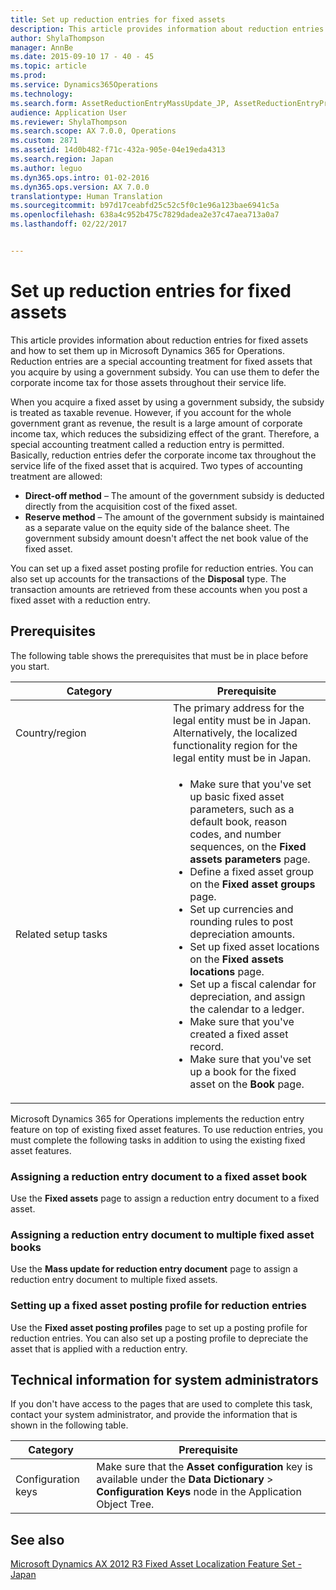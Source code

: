 ```yaml
---
title: Set up reduction entries for fixed assets
description: This article provides information about reduction entries for fixed assets and how to set them up in Microsoft Dynamics 365 for Operations. Reduction entries are a special accounting treatment for fixed assets that you acquire by using a government subsidy. You can use them to defer the corporate income tax for those assets throughout their service life.
author: ShylaThompson
manager: AnnBe
ms.date: 2015-09-10 17 - 40 - 45
ms.topic: article
ms.prod: 
ms.service: Dynamics365Operations
ms.technology: 
ms.search.form: AssetReductionEntryMassUpdate_JP, AssetReductionEntryProfile_JP
audience: Application User
ms.reviewer: ShylaThompson
ms.search.scope: AX 7.0.0, Operations
ms.custom: 2871
ms.assetid: 14d0b482-f71c-432a-905e-04e19eda4313
ms.search.region: Japan
ms.author: leguo
ms.dyn365.ops.intro: 01-02-2016
ms.dyn365.ops.version: AX 7.0.0
translationtype: Human Translation
ms.sourcegitcommit: b97d17ceabfd25c52c5f0c1e96a123bae6941c5a
ms.openlocfilehash: 638a4c952b475c7829dadea2e37c47aea713a0a7
ms.lasthandoff: 02/22/2017


---
```


# <a name="set-up-reduction-entries-for-fixed-assets"></a>Set up reduction entries for fixed assets

This article provides information about reduction entries for fixed assets and how to set them up in Microsoft Dynamics 365 for Operations. Reduction entries are a special accounting treatment for fixed assets that you acquire by using a government subsidy. You can use them to defer the corporate income tax for those assets throughout their service life. 

When you acquire a fixed asset by using a government subsidy, the subsidy is treated as taxable revenue. However, if you account for the whole government grant as revenue, the result is a large amount of corporate income tax, which reduces the subsidizing effect of the grant. Therefore, a special accounting treatment called a reduction entry is permitted. Basically, reduction entries defer the corporate income tax throughout the service life of the fixed asset that is acquired. Two types of accounting treatment are allowed:

-   **Direct-off method** – The amount of the government subsidy is deducted directly from the acquisition cost of the fixed asset.
-   **Reserve method** – The amount of the government subsidy is maintained as a separate value on the equity side of the balance sheet. The government subsidy amount doesn't affect the net book value of the fixed asset.

You can set up a fixed asset posting profile for reduction entries. You can also set up accounts for the transactions of the **Disposal** type. The transaction amounts are retrieved from these accounts when you post a fixed asset with a reduction entry.

## <a name="prerequisites"></a>Prerequisites
The following table shows the prerequisites that must be in place before you start.

<table>
<colgroup>
<col width="50%" />
<col width="50%" />
</colgroup>
<thead>
<tr class="header">
<th>Category</th>
<th>Prerequisite</th>
</tr>
</thead>
<tbody>
<tr class="odd">
<td>Country/region</td>
<td>The primary address for the legal entity must be in Japan. Alternatively, the localized functionality region for the legal entity must be in Japan.</td>
</tr>
<tr class="even">
<td>Related setup tasks</td>
<td><ul>
<li>Make sure that you've set up basic fixed asset parameters, such as a default book, reason codes, and number sequences, on the <strong>Fixed assets parameters</strong> page.</li>
<li>Define a fixed asset group on the <strong>Fixed asset groups</strong> page.</li>
<li>Set up currencies and rounding rules to post depreciation amounts.</li>
<li>Set up fixed asset locations on the <strong>Fixed assets locations</strong> page.</li>
<li>Set up a fiscal calendar for depreciation, and assign the calendar to a ledger.</li>
<li>Make sure that you've created a fixed asset record.</li>
<li>Make sure that you've set up a book for the fixed asset on the <strong>Book </strong>page.</li>
</ul></td>
</tr>
</tbody>
</table>

Microsoft Dynamics 365 for Operations implements the reduction entry feature on top of existing fixed asset features. To use reduction entries, you must complete the following tasks in addition to using the existing fixed asset features.

### <a name="assigning-a-reduction-entry-document-to-a-fixed-asset-book"></a>Assigning a reduction entry document to a fixed asset book

Use the **Fixed assets** page to assign a reduction entry document to a fixed asset.

### <a name="assigning-a-reduction-entry-document-to-multiple-fixed-asset-books"></a>Assigning a reduction entry document to multiple fixed asset books

Use the **Mass update for reduction entry document** page to assign a reduction entry document to multiple fixed assets.

### <a name="setting-up-a-fixed-asset-posting-profile-for-reduction-entries"></a>Setting up a fixed asset posting profile for reduction entries

Use the **Fixed asset posting profiles** page to set up a posting profile for reduction entries. You can also set up a posting profile to depreciate the asset that is applied with a reduction entry.

## <a name="technical-information-for-system-administrators"></a>Technical information for system administrators
If you don't have access to the pages that are used to complete this task, contact your system administrator, and provide the information that is shown in the following table.

| Category           | Prerequisite                                                                                                                                               |
|--------------------|------------------------------------------------------------------------------------------------------------------------------------------------------------|
| Configuration keys | Make sure that the **Asset configuration** key is available under the **Data Dictionary** &gt; **Configuration Keys** node in the Application Object Tree. |



<a name="see-also"></a>See also
--------

[Microsoft Dynamics AX 2012 R3 Fixed Asset Localization Feature Set - Japan](https://mbs.microsoft.com/partnersource/global/deployment/documentation/white-papers/msdAX2012R3JapanFixedAssets)


